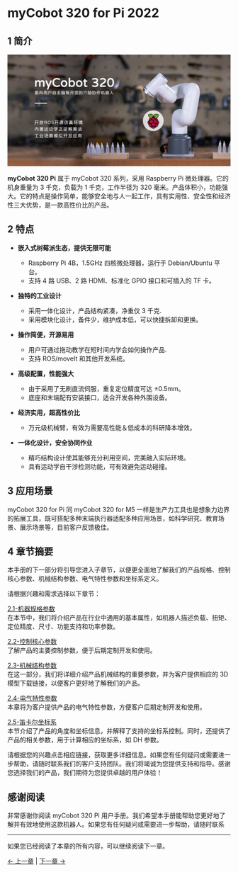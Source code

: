 # myCobot 320 for Pi 2022

## 1 简介

<img src="../../resources/2-ProductFeature/产品主图.jpg" width="800" height="auto" />

**myCobot 320 Pi** 属于 myCobot 320 系列，采用 Raspberry Pi 微处理器。它的机身重量为 3 千克，负载为 1 千克，工作半径为 320 毫米。产品体积小，功能强大。它的特点是操作简单，能够安全地与人一起工作，具有实用性、安全性和经济性三大优势，是一款高性价比的产品。

## 2 特点

- **嵌入式树莓派生态，提供无限可能**

  - Raspberry Pi 4B，1.5GHz 四核微处理器，运行于 Debian/Ubuntu 平台。
  - 支持 4 路 USB、2 路 HDMI、标准化 GPIO 接口和可插入的 TF 卡。<br>

- **独特的工业设计**

  - 采用一体化设计，产品结构紧凑，净重仅 3 千克.
  - 采用模块化设计，备件少，维护成本低，可以快捷拆卸和更换。<br>

- **操作简便，开源易用**

  - 用户可通过拖动教学在短时间内学会如何操作产品.
  - 支持 ROS/moveIt 和其他开发系统。<br>

- **高级配置，性能强大**

  - 由于采用了无刷直流伺服，重复定位精度可达 ±0.5mm。
  - 底座和末端配有安装接口，适合开发各种外围设备。<br>

- **经济实用，超高性价比**

  - 万元级机械臂，有效为需要高性能＆低成本的科研降本增效。<br>

- **一体化设计，安全协同作业**
  - 精巧结构设计使其能够充分利用空间，完美融入实际环境。
  - 具有运动学自干涉检测功能，可有效避免运动碰撞。<br>

## 3 应用场景

myCobot 320 for Pi 同 myCobot 320 for M5 一样是生产力工具也是想象力边界的拓展工具，既可搭配多种末端执行器适配多种应用场景，如科学研究、教育场景、展示场景等，目前客户反馈极佳。

## 4 章节摘要

本手册的下一部分将引导您进入子章节，以便更全面地了解我们的产品规格、控制核心参数、机械结构参数、电气特性参数和坐标系定义。

请根据兴趣和需求选择以下章节：

<a DesignPhilosophy="my-paragraph-1"></a>
[2.1-机器规格参数](2.2.1-MachineSpecification.md)<br>
在本节中，我们将介绍产品在行业中通用的基本属性，如机器人描述负载、扭矩、定位精度、尺寸、功能支持和功率参数。<br>

<a SuitableUsers="my-paragraph-2"></a>
[2.2-控制核心参数](2.2.2-ControlCoreParameter.md)<br>
了解产品的主要控制参数，便于后期定制开发和使用。<br>

<a ApplicationScenario="my-paragraph-3"></a>
[2.3-机械结构参数](2.2.2-ControlCoreParameter.md)<br>
在这一部分，我们将详细介绍产品机械结构的重要参数，并为客户提供相应的 3D 模型下载链接，以便客户更好地了解我们的产品。<br>

<a AccessoriesandTools="my-paragraph-4"></a>
[2.4-电气特性参数](2.2.4-ElectricalCharacteristicParameter.md)<br>
本章将为客户提供产品的电气特性参数，方便客户后期定制开发和使用。<br>

<a AccessoriesandTools="my-paragraph-4"></a>
[2.5-笛卡尔坐标系](2.2.5-CoordinateSystem.md)<br>
本节介绍了产品的角度和坐标信息，并解释了支持的坐标系控制。同时，还提供了产品的相关参数，用于计算相应的坐标系，如 DH 参数。<br>

请根据您的兴趣点击相应链接，获取更多详细信息。如果您有任何疑问或需要进一步帮助，请随时联系我们的客户支持团队。我们将竭诚为您提供支持和指导。感谢您选择我们的产品，我们期待为您提供卓越的用户体验！<br>

## 感谢阅读

非常感谢你阅读 myCobot 320 Pi 用户手册。我们希望本手册能帮助您更好地了解并有效地使用这款机器人。如果您有任何疑问或需要进一步帮助，请随时联系

---

如果您已经阅读了本章的所有内容，可以继续阅读下一章。

[← 上一章](../../1-ProductIntroduction/README.md) | [下一章 →](../../3-UserNotes/320_PI/README.md)
